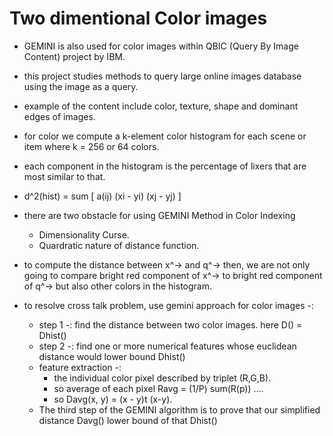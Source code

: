 # Two dimentional Color images

- GEMINI is also used for color images within QBIC (Query By Image Content) project by IBM.
- this project studies methods to query large online images database using the image as a query.
- example of the content include color, texture, shape and dominant edges of images.

- for color we compute a k-element color histogram for each scene or item where k = 256 or 64 colors.
- each component in the histogram is the percentage of lixers that are most similar to that.

- d^2(hist) = sum [ a(ij) (xi - yi) (xj - yj) ]

- there are two obstacle for using GEMINI Method in Color Indexing
    - Dimensionality Curse.
    - Quardratic nature of distance function.

- to compute the distance between x^-> and q^-> then, we are not only going to compare bright red component of  x^-> to bright red component of q^-> but also other colors in the histogram.

- to resolve cross talk problem, use gemini approach for color images -:
    - step 1 -: find the distance between two color images. here D() = Dhist()
    - step 2 -: find one or more numerical features whose euclidean distance would lower bound Dhist()
    - feature extraction -:
        - the individual color pixel described by triplet (R,G,B).
        - so average of each pixel Ravg = (1/P) sum(R(p)) ....
        - so Davg(x, y) = (x - y)t (x-y).
    - The third step of the GEMINI algorithm is to prove that our simplified distance Davg() lower bound of that Dhist()